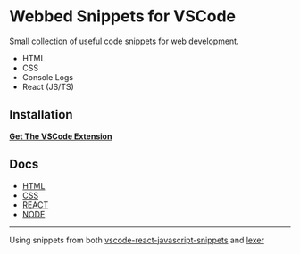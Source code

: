 # Webbed Snippets for VSCode

Small collection of useful code snippets for web development.

- HTML
- CSS
- Console Logs
- React (JS/TS)

## Installation

**[Get The VSCode Extension]()**

## Docs

- [HTML](./docs/html.md)
- [CSS](./docs/css.md)
- [REACT](./docs/react.md)
- [NODE](./docs/node.md)

---

Using snippets from both [vscode-react-javascript-snippets](https://github.com/r5n-dev/vscode-react-javascript-snippets) and [lexer](https://github.com/senseeei/lexer/blob/main/README.md)
